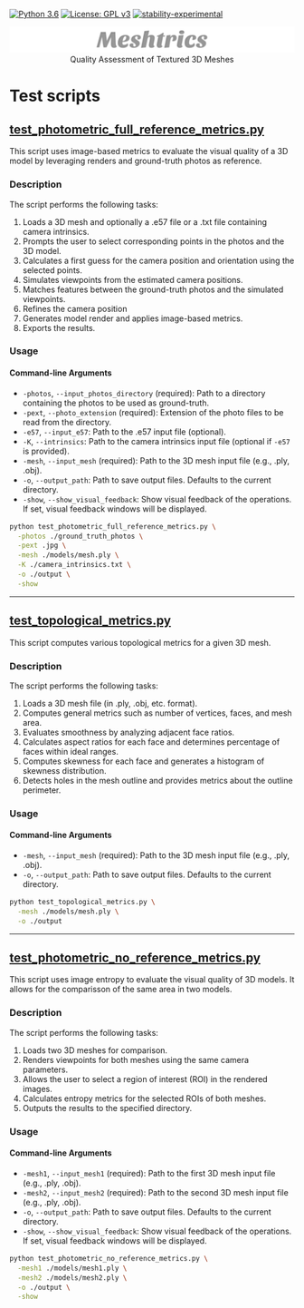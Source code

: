 <!-- PROJECT SHIELDS -->
[![Python 3.6](https://img.shields.io/badge/python-3.6-blue.svg)](https://www.python.org/downloads/release/python-360/)
[![License: GPL v3](https://img.shields.io/badge/License-GPLv3-blue.svg)](https://www.gnu.org/licenses/gpl-3.0)
[![stability-experimental](https://img.shields.io/badge/stability-experimental-orange.svg)](https://github.com/emersion/stability-badges#experimental)

<!-- PROJECT LOGO -->
<p align="center">
<img src="https://github.com/tiagomfmadeira/Meshtrics/blob/main/meshtrics_logo.png">
Quality Assessment of Textured 3D Meshes
</p>

# Test scripts

## [test_photometric_full_reference_metrics.py](https://github.com/tiagomfmadeira/Meshtrics/blob/main/tests/test_photometric_full_reference_metrics.py)

This script uses image-based metrics to evaluate the visual quality of a 3D model by leveraging renders and ground-truth photos as reference.

### Description

The script performs the following tasks:
1. Loads a 3D mesh and optionally a .e57 file or a .txt file containing camera intrinsics.
2. Prompts the user to select corresponding points in the photos and the 3D model.
3. Calculates a first guess for the camera position and orientation using the selected points.
4. Simulates viewpoints from the estimated camera positions.
5. Matches features between the ground-truth photos and the simulated viewpoints.
6. Refines the camera position
7. Generates model render and applies image-based metrics.
8. Exports the results.

### Usage 

#### Command-line Arguments

- `-photos`, `--input_photos_directory` (required): Path to a directory containing the photos to be used as ground-truth.
- `-pext`, `--photo_extension` (required): Extension of the photo files to be read from the directory.
- `-e57`, `--input_e57`: Path to the .e57 input file (optional).
- `-K`, `--intrinsics`: Path to the camera intrinsics input file (optional if `-e57` is provided).
- `-mesh`, `--input_mesh` (required): Path to the 3D mesh input file (e.g., .ply, .obj).
- `-o`, `--output_path`: Path to save output files. Defaults to the current directory.
- `-show`, `--show_visual_feedback`: Show visual feedback of the operations. If set, visual feedback windows will be displayed.

```bash
python test_photometric_full_reference_metrics.py \
  -photos ./ground_truth_photos \
  -pext .jpg \
  -mesh ./models/mesh.ply \
  -K ./camera_intrinsics.txt \
  -o ./output \
  -show
```

***

## [test_topological_metrics.py](https://github.com/tiagomfmadeira/Meshtrics/blob/main/tests/test_topological_metrics.py)

This script computes various topological metrics for a given 3D mesh.

### Description

The script performs the following tasks:
1. Loads a 3D mesh file (in .ply, .obj, etc. format).
2. Computes general metrics such as number of vertices, faces, and mesh area.
3. Evaluates smoothness by analyzing adjacent face ratios.
4. Calculates aspect ratios for each face and determines percentage of faces within ideal ranges.
5. Computes skewness for each face and generates a histogram of skewness distribution.
6. Detects holes in the mesh outline and provides metrics about the outline perimeter.

### Usage 

#### Command-line Arguments

- `-mesh`, `--input_mesh` (required): Path to the 3D mesh input file (e.g., .ply, .obj).
- `-o`, `--output_path`: Path to save output files. Defaults to the current directory.

```bash
python test_topological_metrics.py \
  -mesh ./models/mesh.ply \
  -o ./output
```

***

## [test_photometric_no_reference_metrics.py](https://github.com/tiagomfmadeira/Meshtrics/blob/main/tests/test_photometric_no_reference_metrics.py)

This script uses image entropy to evaluate the visual quality of 3D models. It allows for the comparisson of the same area in two models.

### Description

The script performs the following tasks:
1. Loads two 3D meshes for comparison.
2. Renders viewpoints for both meshes using the same camera parameters.
3. Allows the user to select a region of interest (ROI) in the rendered images.
4. Calculates entropy metrics for the selected ROIs of both meshes.
5. Outputs the results to the specified directory.

### Usage 

#### Command-line Arguments

- `-mesh1`, `--input_mesh1` (required): Path to the first 3D mesh input file (e.g., .ply, .obj).
- `-mesh2`, `--input_mesh2` (required): Path to the second 3D mesh input file (e.g., .ply, .obj).
- `-o`, `--output_path`: Path to save output files. Defaults to the current directory.
- `-show`, `--show_visual_feedback`: Show visual feedback of the operations. If set, visual feedback windows will be displayed.

```bash
python test_photometric_no_reference_metrics.py \
  -mesh1 ./models/mesh1.ply \
  -mesh2 ./models/mesh2.ply \
  -o ./output \
  -show
```
